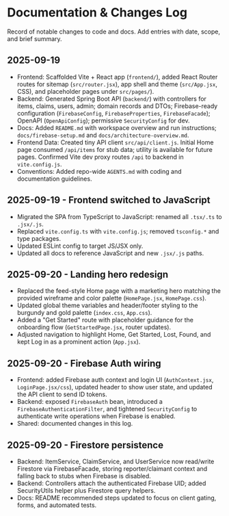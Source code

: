 # Documentation & Changes Log

Record of notable changes to code and docs. Add entries with date, scope, and brief summary.

## 2025-09-19

- Frontend: Scaffolded Vite + React app (`frontend/`), added React Router routes for sitemap (`src/router.jsx`), app shell and theme (`src/App.jsx`, CSS), and placeholder pages under `src/pages/`).
- Backend: Generated Spring Boot API (`backend/`) with controllers for items, claims, users, admin; domain records and DTOs; Firebase-ready configuration (`FirebaseConfig`, `FirebaseProperties`, `FirebaseFacade`); OpenAPI (`OpenApiConfig`); permissive `SecurityConfig` for dev.
- Docs: Added `README.md` with workspace overview and run instructions; `docs/firebase-setup.md` and `docs/architecture-overview.md`.
- Frontend Data: Created tiny API client `src/api/client.js`. Initial Home page consumed `/api/items` for stub data; utility is available for future pages. Confirmed Vite dev proxy routes `/api` to backend in `vite.config.js`.
- Conventions: Added repo-wide `AGENTS.md` with coding and documentation guidelines.

## 2025-09-19 - Frontend switched to JavaScript

- Migrated the SPA from TypeScript to JavaScript: renamed all `.tsx/.ts` to `.jsx/.js`.
- Replaced `vite.config.ts` with `vite.config.js`; removed `tsconfig.*` and type packages.
- Updated ESLint config to target JS/JSX only.
- Updated all docs to reference JavaScript and new `.jsx/.js` paths.

## 2025-09-20 - Landing hero redesign

- Replaced the feed-style Home page with a marketing hero matching the provided wireframe and color palette (`HomePage.jsx`, `HomePage.css`).
- Updated global theme variables and header/footer styling to the burgundy and gold palette (`index.css`, `App.css`).
- Added a "Get Started" route with placeholder guidance for the onboarding flow (`GetStartedPage.jsx`, router updates).
- Adjusted navigation to highlight Home, Get Started, Lost, Found, and kept Log in as a prominent action (`App.jsx`).

## 2025-09-20 - Firebase Auth wiring

- Frontend: added Firebase auth context and login UI (`AuthContext.jsx`, `LoginPage.jsx/css`), updated header to show user state, and updated the API client to send ID tokens.
- Backend: exposed `FirebaseAuth` bean, introduced a `FirebaseAuthenticationFilter`, and tightened `SecurityConfig` to authenticate write operations when Firebase is enabled.
- Shared: documented changes in this log.



## 2025-09-20 - Firestore persistence

- Backend: ItemService, ClaimService, and UserService now read/write Firestore via FirebaseFacade, storing reporter/claimant context and falling back to stubs when Firebase is disabled.
- Backend: Controllers attach the authenticated Firebase UID; added SecurityUtils helper plus Firestore query helpers.
- Docs: README recommended steps updated to focus on client gating, forms, and automated tests.

